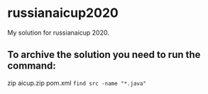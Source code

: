 # russianaicup2020

My solution for russianaicup 2020.


## To archive the solution you need to run the command:
zip aicup.zip pom.xml `find src -name "*.java"`
